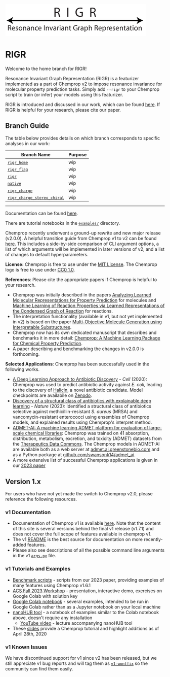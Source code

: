 ![ChemProp Logo](images/rigr_logo.svg)
# RIGR

Welcome to the home branch for RIGR!

Resonance Invariant Graph Representation (RIGR) is a featurizer implemented as a part of Chemprop v2 to impose resonance invariance for molecular property prediction tasks. Simply add `--rigr` to your Chemprop script to train (or infer) your models using this featurizer.

RIGR is introduced and discussed in our work, which can be found [here](). If RIGR is helpful for your research, please cite our paper.

## Branch Guide

The table below provides details on which branch corresponds to specific analyses in our work:

| Branch Name     | Purpose                                                   |
|------------------|-----------------------------------------------------------|
| [`rigr_home`](https://github.com/akshatzalte/chemprop/tree/rigr_home)     | wip   |
| [`rigr_flag`](https://github.com/akshatzalte/chemprop/tree/rigr_flag) | wip       |
| [`rigr`](https://github.com/akshatzalte/chemprop/tree/rigr) | wip      |
| [`native`](https://github.com/akshatzalte/chemprop/tree/native) | wip        |
| [`rigr_charge`](https://github.com/akshatzalte/chemprop/tree/rigr_charge)  | wip  |
| [`rigr_charge_stereo_chiral`](https://github.com/akshatzalte/chemprop/tree/rigr_charge_stereo_chiral)  | wip  |


---


Documentation can be found [here](https://chemprop.readthedocs.io/en/main/).

There are tutorial notebooks in the [`examples/`](https://github.com/chemprop/chemprop/tree/main/examples) directory.

Chemprop recently underwent a ground-up rewrite and new major release (v2.0.0). A helpful transition guide from Chemprop v1 to v2 can be found [here](https://docs.google.com/spreadsheets/u/3/d/e/2PACX-1vRshySIknVBBsTs5P18jL4WeqisxDAnDE5VRnzxqYEhYrMe4GLS17w5KeKPw9sged6TmmPZ4eEZSTIy/pubhtml). This includes a side-by-side comparison of CLI argument options, a list of which arguments will be implemented in later versions of v2, and a list of changes to default hyperparameters.

**License:** Chemprop is free to use under the [MIT License](LICENSE.txt). The Chemprop logo is free to use under [CC0 1.0](docs/source/_static/images/logo/LICENSE.txt).

**References**: Please cite the appropriate papers if Chemprop is helpful to your research.

- Chemprop was initially described in the papers [Analyzing Learned Molecular Representations for Property Prediction](https://pubs.acs.org/doi/abs/10.1021/acs.jcim.9b00237) for molecules and [Machine Learning of Reaction Properties via Learned Representations of the Condensed Graph of Reaction](https://doi.org/10.1021/acs.jcim.1c00975) for reactions.
- The interpretation functionality (available in v1, but not yet implemented in v2) is based on the paper [Multi-Objective Molecule Generation using Interpretable Substructures](https://arxiv.org/abs/2002.03244).
- Chemprop now has its own dedicated manuscript that describes and benchmarks it in more detail: [Chemprop: A Machine Learning Package for Chemical Property Prediction](https://doi.org/10.1021/acs.jcim.3c01250).
- A paper describing and benchmarking the changes in v2.0.0 is forthcoming.

**Selected Applications**: Chemprop has been successfully used in the following works.

- [A Deep Learning Approach to Antibiotic Discovery](https://www.cell.com/cell/fulltext/S0092-8674(20)30102-1) - _Cell_ (2020): Chemprop was used to predict antibiotic activity against _E. coli_, leading to the discovery of [Halicin](https://en.wikipedia.org/wiki/Halicin), a novel antibiotic candidate. Model checkpoints are availabile on [Zenodo](https://doi.org/10.5281/zenodo.6527882).
- [Discovery of a structural class of antibiotics with explainable deep learning](https://www.nature.com/articles/s41586-023-06887-8) - _Nature_ (2023): Identified a structural class of antibiotics selective against methicillin-resistant _S. aureus_ (MRSA) and vancomycin-resistant enterococci using ensembles of Chemprop models, and explained results using Chemprop's interpret method.
- [ADMET-AI: A machine learning ADMET platform for evaluation of large-scale chemical libraries](https://academic.oup.com/bioinformatics/advance-article/doi/10.1093/bioinformatics/btae416/7698030?utm_source=authortollfreelink&utm_campaign=bioinformatics&utm_medium=email&guestAccessKey=f4fca1d2-49ec-4b10-b476-5aea3bf37045): Chemprop was trained on 41 absorption, distribution, metabolism, excretion, and toxicity (ADMET) datasets from the [Therapeutics Data Commons](https://tdcommons.ai). The Chemprop models in ADMET-AI are available both as a web server at [admet.ai.greenstonebio.com](https://admet.ai.greenstonebio.com) and as a Python package at [github.com/swansonk14/admet_ai](https://github.com/swansonk14/admet_ai).
- A more extensive list of successful Chemprop applications is given in our [2023 paper](https://doi.org/10.1021/acs.jcim.3c01250)

## Version 1.x

For users who have not yet made the switch to Chemprop v2.0, please reference the following resources.

### v1 Documentation

- Documentation of Chemprop v1 is available [here](https://chemprop.readthedocs.io/en/v1.7.1/). Note that the content of this site is several versions behind the final v1 release (v1.7.1) and does not cover the full scope of features available in chemprop v1.
- The v1 [README](https://github.com/chemprop/chemprop/blob/v1.7.1/README.md) is the best source for documentation on more recently-added features.
- Please also see descriptions of all the possible command line arguments in the v1 [`args.py`](https://github.com/chemprop/chemprop/blob/v1.7.1/chemprop/args.py) file.

### v1 Tutorials and Examples

- [Benchmark scripts](https://github.com/chemprop/chemprop_benchmark) - scripts from our 2023 paper, providing examples of many features using Chemprop v1.6.1
- [ACS Fall 2023 Workshop](https://github.com/chemprop/chemprop-workshop-acs-fall2023) - presentation, interactive demo, exercises on Google Colab with solution key
- [Google Colab notebook](https://colab.research.google.com/github/chemprop/chemprop/blob/v1.7.1/colab_demo.ipynb) - several examples, intended to be run in Google Colab rather than as a Jupyter notebook on your local machine
- [nanoHUB tool](https://nanohub.org/resources/chempropdemo/) - a notebook of examples similar to the Colab notebook above, doesn't require any installation
  - [YouTube video](https://www.youtube.com/watch?v=TeOl5E8Wo2M) - lecture accompanying nanoHUB tool
- These [slides](https://docs.google.com/presentation/d/14pbd9LTXzfPSJHyXYkfLxnK8Q80LhVnjImg8a3WqCRM/edit?usp=sharing) provide a Chemprop tutorial and highlight additions as of April 28th, 2020

### v1 Known Issues

We have discontinued support for v1 since v2 has been released, but we still appreciate v1 bug reports and will tag them as [`v1-wontfix`](https://github.com/chemprop/chemprop/issues?q=label%3Av1-wontfix+) so the community can find them easily.
